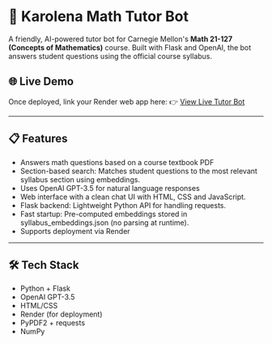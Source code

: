 # 🧮 Karolena Math Tutor Bot
 
A friendly, AI-powered tutor bot for Carnegie Mellon's **Math 21-127 (Concepts of Mathematics)** course. 
Built with Flask and OpenAI, the bot answers student questions using the official course syllabus.
 
## 🌐 Live Demo
Once deployed, link your Render web app here: 
👉 [View Live Tutor Bot](https://karolena-math-tutor-bot.onrender.com)
 
---
 
## 📋 Features
- Answers math questions based on a course textbook PDF
- Section-based search: Matches student questions to the most relevant syllabus section using embeddings.
- Uses OpenAI GPT-3.5 for natural language responses
- Web interface with a clean chat UI with HTML, CSS and JavaScript.
- Flask backend: Lightweight Python API for handling requests.
- Fast startup: Pre-computed embeddings stored in syllabus_embeddings.json (no parsing at runtime).
- Supports deployment via Render
 
 
---
 
## 🛠 Tech Stack
 
- Python + Flask
- OpenAI GPT-3.5
- HTML/CSS
- Render (for deployment)
- PyPDF2 + requests
- NumPy
